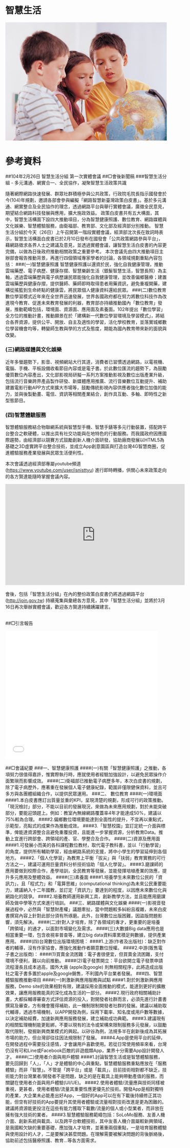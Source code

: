 # 智慧生活
![](CON031044.jpg)
# 參考資料
##104年2月26日 智慧生活分組 第一次實體會議
##□會後新聞稿
###智慧生活分組 - 多元溝通、網實合一、全民協作，凝聚智慧生活政策共識

隨著網際網路快速發展、群眾社群積極參與公共政策，行政院毛院長指示國發會於今(104)年規劃，邀請各部會參與編擬「網路智慧新臺灣政策白皮書」。基於多元溝通、網實整合及全民協作的理念，透過網路平台與舉行實體會議，廣徵全民意見，期望結合網路科技發展與應用，擴大施政效益。
政策白皮書共有五大構面，其中，智慧生活構面下設四大推動項目，分為智慧健康照護、數位教育、網路媒體與文化娛樂、智慧體驗服務，由衛福部、教育部、文化部及經濟部分別推動。
智慧生活分組於今天（26日）上午召開第一階段實體會議，經濟部沈次長在致詞時表示，智慧生活構面白皮書已於2月10日發布在國發會「公共政策網路參與平台」，藉網路徵求各界人士之建議及意見，並透過實體會議，讓智慧生活白皮書的內容更完備，以做為日後政府推動相關政策之重要參考。
本次會議先由四大推動項目主辦部會報告推動背景，再進行四個領域專家學者的討論，各領域規劃重點內容包括：
###(一)智慧健康照護
智慧健康照護以還資於民，強化自我健康管理，推動雲端藥歷、電子病歷、健康存摺、智慧樂齡生活（銀髮智慧生活，智慧長照）為主軸，透過雲端藥歷與電子病歷讓民眾能強化自我健康管理，並改善偏鄉醫療；建置雲端藥歷與健康存摺，提供醫師、藥師即時取得患者用藥資訊，避免重複開藥，建構從搖籃到生命終點的健康雲，將民眾個人健康資料還給民眾。
###(二)數位教育
數位學習模式近年來在全世界迅速發展，世界各國政府都在努力將數位科技作為改進現今教育、促進未來教育發展的利器，教育部亦持續推動國內「數位教育」發展，推動範疇包括，環境面、資源面、應用面及素養面。102年提出「數位學習」全方位的推動計畫，推動願景在於「建構新一代數位學習環境及學習模式」，將結合各界資源，提供公平、開放、自主及適性的學習，活化學校教育，並落實城鄉數位學習機會均等，轉變師生教與學的方式及態度，期能為國內教育帶來新的面貌與改變。
### (三)網路媒體與文化娛樂
近年多螢趨勢下，影音、視頻網站大行其道，消費者已習慣透過網路，以電視機、電腦、手機、平板設備收看節目內容或是電子書。於此數位匯流的趨勢下，為鼓勵優質數位內容產出，文化部影視局研擬一系列方案推動影視及數位出版產業升級，包括流行音樂跨界產品製作研發、新媒體應用推廣、流行音樂數位互動提升、補助建置電影行動APP方式來擴大市場等，鼓勵傳統影視內容供應者強化數位加值的能力，並與後製動畫、電信、資訊等相關產業結合，創作具互動、多軸、即時性之新型態節目。
### (四)智慧體驗服務
智慧體驗服務結合物聯網系統與智慧型手機、智慧手錶等多元行動裝置，搭配跨平台整合之軟硬體，以推出具有社交功能與在地特色的行動服務。而我國政府因應國際趨勢，由經濟部以競賽方式鼓勵創新人機介面研發，協助廠商發展以HTML5為基礎之3D虛實跨平台整合技術，並成立App創意園區與打造台灣4G智慧商圈，促進體驗服務產業發展與民眾生活便利性。

本次會議透過經濟部專屬youtube頻道 (https://www.youtube.com/user/isnisttyu) 進行即時轉播，供關心未來政策走向的各方賢達能隨時掌握會議內容。

<iframe width="560" height="315" src="https://www.youtube.com/embed/bwYsVSoSJ9Q" frameborder="0" allowfullscreen></iframe>

會後，包括「智慧生活分組」在內的整份政策白皮書仍將透過網路平台
(http://join.gov.tw)
持續蒐集與彙總各方意見，其中「智慧生活分組」並將於3月16日再次舉辦實體會議，歡迎各方賢達持續踴躍建言。<br><br>


##□引言報告

<iframe src="//www.slideshare.net/slideshow/embed_code/45114160" width="476" height="400" frameborder="0" marginwidth="0" marginheight="0" scrolling="no"></iframe>

##□會議紀要
###一、智慧健康照護
####(一)有關「智慧健康照護」之推動，各項努力很值得嘉許，惟實際執行時，應就使用者經驗加強設計，以避免民眾操作介面繁瑣而影響成效。
####(二)衛福部已推動電子病歷多年，本次白皮書的規劃，除了電子病歷外，應著重在發展個人電子健康紀錄，範圍非僅限健保資料，並且可多方與各團體組織合作，以提供民眾運用。
###二、	數位教育
####(一)環境面
####1.本白皮書應訂出質量並重的KPI，呈現清楚的規劃，形成可行的政策推動。「現況檢討」部分，不能以目前的發展現況，來做為未來應用規劃，對於未能突破部分，要能迎頭趕上。例如：教室內無線網路覆蓋率4年才能達成50%，建議以75%較為合理。
####2.偏鄉數位環境要能達到全面性的提升，不宜再以重點式，示範型，亮點式的成果作為推動成效。
####3.「智慧校園」宜訂定統一介面與標準，俾能達資源整合且避免重覆投資，且能進一步掌握資源，分析教育Data。推動上宜進行跨部會、跨領域的產、官、學整合及合作。
####(二)資源及應用面
####1.可發展小而美的各科課程數位教材，取代電子教科書，並以「行動學習」的角度，提供所有輔助學習，經由網路系統的支援，將中小學生的學習延伸到各個地方。
####2.「個人化學習」為教育上平衡「拔尖」與「扶弱」教育實務的可行方法之一，建議可運用巨量資料分析技術協助「個人化學習」。
####3.磨課師的應用要做到校際合作，產學培訓，全民教育等發展，並能發揮培植產業的效應，提升多元應用及整體效益。
####(三)素養面
####1.培養學生未來數位公民的「資訊力」，且「程式力」和「電算思維」(computational thinking)為未來公民重要能力，建議納入十二年國教，並訂定「資訊力」要達到的程度，以因應未來數位化與網路化的競爭。
####2.培養教師運用新興工具，創新教學方法，並且能應用磨課師及做中學等方式來進行培訓。
###三、網路媒體與文化娛樂
####(一)影視音發展過程中，必然與「智慧財產權」議題牽扯，當中問題較多糾紛且複雜，未來白皮書撰寫內容上針對此部分須有所琢磨。此外，台灣數位出版困難，因盜版問題影響，須先解決。
####(二)針對人才培育，除了各領域的專才，更重要的是培養「跨領域」的通才，以面對市場變化及需求。
####(三)大數據Big data應用也是相當重要一環，包含收視率普查等，建立big data資料庫累積足夠數據，提供產業應用。
####(四)台灣數位出版環境困境： 
####1.上游(作者及出版社)：缺乏對作者的輔導，沒有作家協會，應強化推動作者願意數位授權。
####2.中游(販售電子書之出版商)：
####(1)買賣金流困難：電子書很便宜，但買賣金流困難，支付環境不便利，難以向前推動。
####(2)電子發票開立：平台欲開立電子發票申請流程漫長且成本過高，國外大廠 (apple及google) 則無相關程序，此將造成出版社之電子書多置於apple及google銷售，不利國內平台業者發展。
###四、智慧體驗服務推動項目
####(一)刺激新興應用服務與試點
####1.對於刺激新興應用服務，Demo site的效果相對有限，建議採用全面推動的模式，能達到更好的擴散效果，讓應用服務能真的深化成為生活的一部分。
####2.現行政府相關補助計畫，大都採輔導審查方式評估資源的投入，對開發者社群而言，必須先進行計畫書撰寫及審查，方有機會獲得補助，此一機制限制開發者社群的發展。建議以補助取代輔導，透過市場機制，以APP開發為例，採用下載率、知名度或用戶數等數據，以決定補助經費，加速新興應用服務發展，建立補助成功典範。
####3.建議現有的相關監理機制能更鬆綁，不要以現有的法令或架構來限制服務多元發展，以鼓勵取代限制，發掘新興商業模式的興起。以矽谷為例，法規多半在創新後成為其拓展市場的助力，但台灣卻往往因法規限制了發展。
####4.App是使用平台的延伸，在開發過程中需要投注感情，才會讓用戶喜歡使用。若從日常使用頻率來看，台灣仍沒有可和Line或Facebook匹敵的非遊戲類App，業界十分需要App設計開發人才。
####(二)使用者介面與用戶體驗
####1.討論智慧生活或是智慧體驗服務，要先回歸到「人」，「人」才是體驗的中心與重點，智慧體驗服務重點應放在「服務體驗」而非「智慧」。不管是「跨平台」或是「載具」，目前技術相對都不缺乏，技術能力對台灣業者/開發者不是問題，缺乏的是在載具上能夠帶動產值的服務，而關鍵在使用者介面與用戶體驗(UI/UE)。
####2.使用者體驗/流量應與技術同樣被重視，更甚者，使用者體驗/流量其重要性應更優先於技術。開發App是相對獨特的產業，大企業未必能產出好App，一個好的App可以在有下載後持續修正其功能，但空有好技術的App要提升其使用者體驗或流量相對技術改進是更為困難的。建議將資源能更投注在這些有能力獲取下載數/流量的個人或小型業者，而非放在擁有強大技術的業者。
####3.智慧體驗服務範疇包括：SoLoMo服務、友善人機介面、創新系統與載具、以及跨平台軟體技術，其中友善人機介面屬較新興領域，是我國較欠缺的重要基礎，應加強人才培育，並著重兩個重點，一是培育服務體驗與使用設計的人才，二是要解決甚麼問題。在理解需要被解決問題的背後脈絡後，協助前述包括醫療照護、教育…等各方面需求。